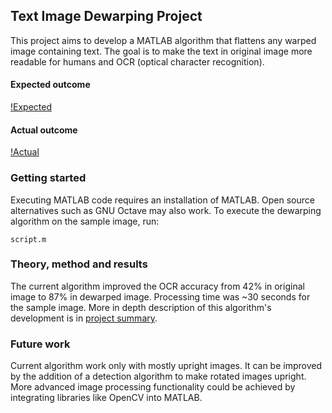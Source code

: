 ## Text Image Dewarping Project
This project aims to develop a MATLAB algorithm that flattens any warped image containing text.
The goal is to make the text in original image more readable for humans and OCR (optical character recognition).

#### Expected outcome
[!Expected](target.png?raw=true)
#### Actual outcome
[!Actual](actual.png?raw=true)

### Getting started
Executing MATLAB code requires an installation of MATLAB. Open source alternatives such as GNU Octave may also work.
To execute the dewarping algorithm on the sample image, run: 
```
script.m
```

### Theory, method and results
The current algorithm improved the OCR accuracy from 42% in original image to 87% in dewarped image. Processing time was ~30 seconds for the sample image.
More in depth description of this algorithm's development is in [project summary](https://github.com/blitz555/image_dewarping_project/blob/master/Dewarp_project_presentation.pdf).

### Future work
Current algorithm work only with mostly upright images.
It can be improved by the addition of a detection algorithm to make rotated images upright.
More advanced image processing functionality could be achieved by integrating libraries like OpenCV into MATLAB.